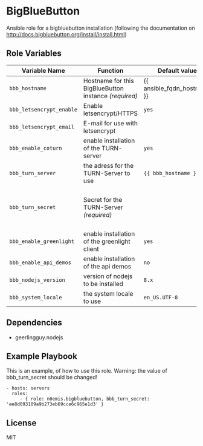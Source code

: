 BigBlueButton
=========

Ansible role for a bigbluebutton installation (following the documentation on http://docs.bigbluebutton.org/install/install.html)


Role Variables
--------------

| Variable Name | Function | Default value | Comment |
| ------------- | -------- | ------------- | ------- |
| `bbb_hostname` | Hostname for this BigBlueButton instance _(required)_ | {{ ansible_fqdn_hostname }} |
| `bbb_letsencrypt_enable` | Enable letsencrypt/HTTPS | `yes` |
| `bbb_letsencrypt_email` | E-mail for use with letsencrypt |  |
| `bbb_enable_coturn` | enable installation of the TURN-server | `yes` |
| `bbb_turn_server` | the adress for the TURN-Server to use | `{{ bbb_hostname }}`
| `bbb_turn_secret` | Secret for the TURN-Server  _(required)_ | | can be generated woth `openssl rand -hex 16`
| `bbb_enable_greenlight` | enable installation of the greenlight client | `yes` |
| `bbb_enable_api_demos` | enable installation of the api demos | `no` |
| `bbb_nodejs_version` | version of nodejs to be installed | `8.x` |
| `bbb_system_locale` | the system locale to use | `en_US.UTF-8` |

Dependencies
------------

- geerlingguy.nodejs

Example Playbook
----------------

This is an example, of how to use this role. Warning: the value of bbb_turn_secret should be changed!

    - hosts: servers
      roles:
         - { role: n0emis.bigbluebutton, bbb_turn_secret: 'ee8d093109a9b273eb69cce6c965e1d3' }

License
-------

MIT
